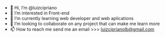 - 👋 Hi, I’m @luizcipriano
- 👀 I’m interested in Front-end 
- 🌱 I’m currently learning web developer and web aplications
- 💞️ I’m looking to collaborate on any project that can make me learn more 
- 📫 How to reach me send me an email >>> luizciprianolb@gmail.com

<!---
luizcipriano/luizcipriano is a ✨ special ✨ repository because its `README.md` (this file) appears on your GitHub profile.
You can click the Preview link to take a look at your changes.
--->
